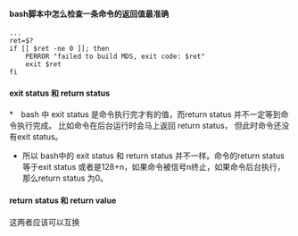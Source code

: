 #### bash脚本中怎么检查一条命令的返回值最准确
```
...
ret=$?
if [[ $ret -ne 0 ]]; then
    PERROR "failed to build MDS, exit code: $ret"
    exit $ret
fi
```
#### exit status 和 return status

*　bash 中 exit status 是命令执行完才有的值，而return status 并不一定等到命令执行完成。
比如命令在后台运行时会马上返回 return status， 但此时命令还没有exit status。

* 所以 bash中的 exit status 和 return status 并不一样。命令的return status 等于exit status 或者是128+n，如果命令被信号n终止，如果命令后台执行，那么return status 为0。

#### return status 和 return value

这两者应该可以互换
